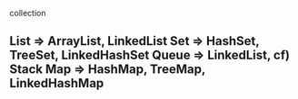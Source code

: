 collection

List => ArrayList, LinkedList
Set => HashSet, TreeSet, LinkedHashSet
Queue => LinkedList, cf) Stack
Map => HashMap, TreeMap, LinkedHashMap
-----------------------------------------------